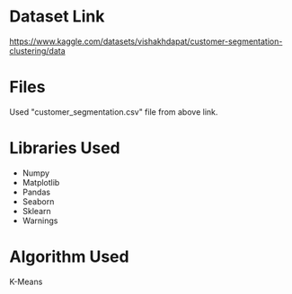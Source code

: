# Dataset Link
https://www.kaggle.com/datasets/vishakhdapat/customer-segmentation-clustering/data

# Files
Used "customer_segmentation.csv" file from above link.

# Libraries Used
- Numpy
- Matplotlib
- Pandas
- Seaborn
- Sklearn
- Warnings

# Algorithm Used
K-Means 
